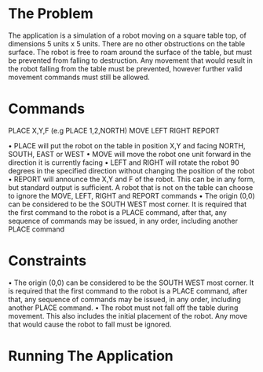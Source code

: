 # The Problem
The application is a simulation of a robot moving on a square table top, of dimensions 5 units x 5 units. There are no other obstructions on the table surface. The robot is free to roam around the surface of the table, but must be prevented from falling to destruction. Any movement that would result in the robot falling from the table must be prevented, however further valid movement commands must still be allowed.

# Commands
PLACE X,Y,F (e.g PLACE 1,2,NORTH)
MOVE
LEFT
RIGHT
REPORT

•	PLACE will put the robot on the table in position X,Y and facing NORTH, SOUTH, EAST or WEST
•	MOVE will move the robot one unit forward in the direction it is currently facing
•	LEFT and RIGHT will rotate the robot 90 degrees in the specified direction without changing the position of the robot
•	REPORT will announce the X,Y and F of the robot. This can be in any form, but standard output is sufficient. A robot that is not on the table can choose to ignore the MOVE, LEFT, RIGHT and REPORT commands
•	The origin (0,0) can be considered to be the SOUTH WEST most corner. It is required that the first command to the robot is a PLACE command, after that, any sequence of commands may be issued, in any order, including another PLACE command

# Constraints
•	The origin (0,0) can be considered to be the SOUTH WEST most corner. It is required that the first command to the robot is a PLACE command, after that, any sequence of commands may be issued, in any order, including another PLACE command.
•	The robot must not fall off the table during movement. This also includes the initial placement of the robot. Any move that would cause the robot to fall must be ignored.

# Running The Application